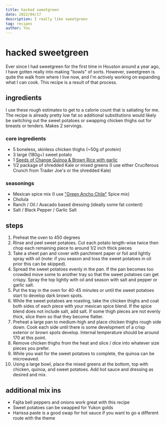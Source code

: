 ```yaml
---
title: hacked sweetgreen
date: 2022/04/17
description: I really like sweetgreen
tag: recipes
author: You
---
```


# hacked sweetgreen
Ever since I had sweetgreen for the first time in Houston around a year ago, I have gotten really into making "bowls" of sorts. However, sweetgreen is quite the walk from where I live now, and I'm actively working on expanding what I can cook. This recipe is a result of that process. 

## ingredients
I use these rough estimates to get to a calorie count that is satiating for me. The recipe is already pretty low fat so additional substitutions would likely be switching out the sweet potatoes or swapping chicken thighs out for breasts or tenders. Makes 2 servings. 

### core ingredients
- 5 boneless, skinless chicken thighs (~50g of protein)
- 3 large (180g+) sweet potato
- 1 [Seeds of Change Quinoa & Brown Rice with garlic](https://www.amazon.com/Seeds-Change-Quinoa-Brown-garlic/dp/B00GRT9PZY)
- 1/2 package of shredded Kale or mixed greens (I use either Cruciferous Crunch from Trader Joe's or the shredded Kale)

### seasonings
- Mexican spice mix (I use ["Green Ancho Chile"](https://centralmarket.com/product/central-market-green-ancho-chili-seasoning-3-7-oz/) Spice mix)
- Cholula 
- Ranch / Oil / Avacado based dressing (ideally some fat content)
- Salt / Black Pepper / Garlic Salt

## steps
1. Preheat the oven to 450 degrees
2. Rinse and peel sweet potatoes. Cut each potato length-wise twice then chop each remaining piece to around 1/2 inch thick pieces
3. Take a sheet pan and cover with parchment paper or foil and lightly spray with oil (note: if you season and toss the sweet potatoes in oil prior this can be skipped). 
4. Spread the sweet potatoes evenly in the pan. If the pan becomes too crowded move some to another tray so that the sweet potatoes can get crispy. Spray the top lightly with oil and season with salt and pepper or garlic salt.
5. Put the tray in the oven for 40-45 minutes or until the sweet potatoes start to develop dark brown spots.
6. While the sweet potatoes are roasting, take the chicken thighs and coat both sides of each piece with your mexican spice blend. If the spice blend does not include salt, add salt. If some thigh pieces are not evenly thick, slice them so that they become flatter. 
7. Preheat a large pan to medium-high and place chicken thighs rough side down. Cook each side until there is some development of a crisp exterior or brown spots develop. Internal temperature should be around 170 at this point. 
8. Remove chicken thighs from the heat and slice / dice into whatever size pieces you prefer. 
9. While you wait for the sweet potatoes to complete, the quinoa can be microwaved. 
10. Using a large bowl, place the mixed greens at the bottom, top with chicken, quinoa, and sweet potatoes. Add hot sauce and dressing as desired and mix. 

## additional mix ins
- Fajita bell peppers and onions work great with this recipe
- Sweet potatoes can be swapped for Yukon golds
- Harissa paste is a good swap for hot sauce if you want to go a different route with the theme

